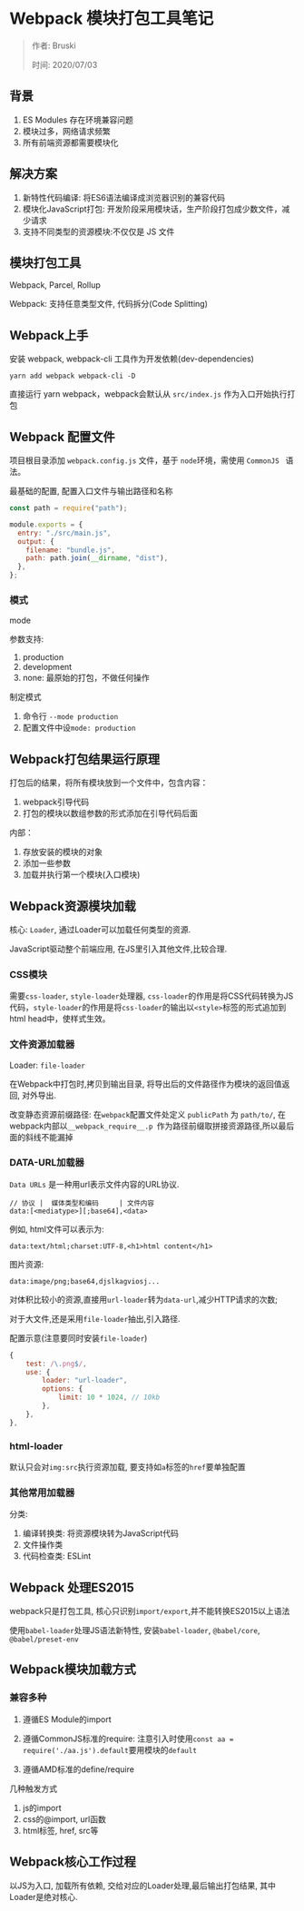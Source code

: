 # Webpack 模块打包工具笔记

> 作者: Bruski
>
> 时间: 2020/07/03

## 背景

1. ES Modules 存在环境兼容问题
2. 模块过多，网络请求频繁
3. 所有前端资源都需要模块化

## 解决方案

1. 新特性代码编译: 将ES6语法编译成浏览器识别的兼容代码
2. 模块化JavaScript打包: 开发阶段采用模块话，生产阶段打包成少数文件，减少请求
3. 支持不同类型的资源模块:不仅仅是 JS 文件

## 模块打包工具

Webpack, Parcel, Rollup

Webpack: 支持任意类型文件, 代码拆分(Code Splitting)

## Webpack上手

安装 webpack, webpack-cli 工具作为开发依赖(dev-dependencies)

```
yarn add webpack webpack-cli -D
```

直接运行 yarn webpack，webpack会默认从 `src/index.js` 作为入口开始执行打包

## Webpack 配置文件

项目根目录添加 `webpack.config.js` 文件，基于 `node`环境，需使用 `CommonJS ` 语法。

最基础的配置, 配置入口文件与输出路径和名称

```js
const path = require("path");

module.exports = {
  entry: "./src/main.js",
  output: {
    filename: "bundle.js",
    path: path.join(__dirname, "dist"),
  },
};
```

### 模式

mode

参数支持:

1. production
2. development
3. none: 最原始的打包，不做任何操作

制定模式

1. 命令行 `--mode production`
2. 配置文件中设`mode: production`

## Webpack打包结果运行原理

打包后的结果，将所有模块放到一个文件中，包含内容：

1. webpack引导代码
2. 打包的模块以数组参数的形式添加在引导代码后面

内部：

1. 存放安装的模块的对象
2. 添加一些参数
3. 加载并执行第一个模块(入口模块)

## Webpack资源模块加载

核心: `Loader`, 通过Loader可以加载任何类型的资源.

JavaScript驱动整个前端应用, 在JS里引入其他文件,比较合理.

### CSS模块

需要`css-loader`,  `style-loader`处理器, `css-loader`的作用是将CSS代码转换为JS代码，`style-loader`的作用是将`css-loader`的输出以`<style>`标签的形式追加到html head中，使样式生效。

### 文件资源加载器

Loader: `file-loader`

在Webpack中打包时,拷贝到输出目录, 将导出后的文件路径作为模块的返回值返回, 对外导出.

改变静态资源前缀路径: 在`webpack`配置文件处定义 `publicPath` 为 `path/to/`, 在webpack内部以`__webpack_require__.p `作为路径前缀取拼接资源路径,所以最后面的斜线不能漏掉

### DATA-URL加载器

`Data URLs` 是一种用url表示文件内容的URL协议.

```
// 协议 |  媒体类型和编码     | 文件内容
data:[<mediatype>][;base64],<data>
```

例如, html文件可以表示为:

```
data:text/html;charset:UTF-8,<h1>html content</h1>
```

图片资源:

```
data:image/png;base64,djslkagviosj...
```

对体积比较小的资源,直接用`url-loader`转为`data-url`,减少HTTP请求的次数;

对于大文件,还是采用`file-loader`抽出,引入路径.

配置示意(注意要同时安装`file-loader`)

```javascript
{
    test: /\.png$/,
    use: {
    	loader: "url-loader",
        options: {
        	limit: 10 * 1024, // 10kb
        },
    },
},
```

### html-loader

默认只会对`img:src`执行资源加载, 要支持如`a`标签的`href`要单独配置

### 其他常用加载器

分类:

1. 编译转换类: 将资源模块转为JavaScript代码
2. 文件操作类
3. 代码检查类: ESLint

## Webpack 处理ES2015

webpack只是打包工具, 核心只识别`import/export`,并不能转换ES2015以上语法

使用`babel-loader`处理JS语法新特性, 安装`babel-loader`, `@babel/core`, `@babel/preset-env`

## Webpack模块加载方式

### 兼容多种

1. 遵循ES Module的import

2. 遵循CommonJS标准的require: 注意引入时使用`const aa = require('./aa.js').default`要用模块的`default`

3. 遵循AMD标准的define/require

几种触发方式

1. js的import
2. css的@import, url函数
3. html标签,  href, src等

## Webpack核心工作过程

以JS为入口, 加载所有依赖, 交给对应的Loader处理,最后输出打包结果, 其中Loader是绝对核心.



















































































